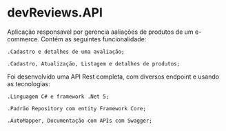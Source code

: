 # devReviews.API
  Aplicação responsavel por gerencia aaliações de produtos de um e-commerce. Contém as seguintes funcionalidade: 
  
    .Cadastro e detalhes de uma avaliação;
    
    .Cadastro, Atualização, Listagem e detalhes de produtos;
    

  Foi desenvolvido uma API Rest completa, com diversos endpoint e usando as tecnologias:
  
    .Linguagem C# e framework .Net 5;
    
    .Padrão Repository com entity Framework Core;
    
    .AutoMapper, Documentação com APIs com Swagger;
